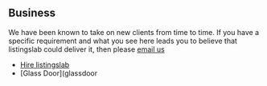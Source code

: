## Business

We have been known to take on new clients from time to time. If you have a specific requirement and what you see here leads you to believe that listingslab could deliver it, then please [email us](mailto:listingslab@gmail.com)

- [Hire listingslab](hire-listingslab)
- [Glass Door](glassdoor